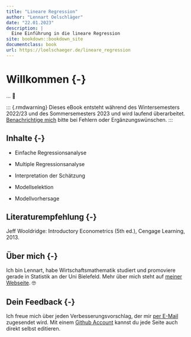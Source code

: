 ```yaml
--- 
title: "Lineare Regression"
author: "Lennart Oelschläger"
date: "22.01.2023"
description: |
  Eine Einführung in die lineare Regression
site: bookdown::bookdown_site
documentclass: book
url: https://loelschaeger.de/lineare_regression
---
```


# Willkommen {-}

... &#129351;

::: {.rmdwarning}
Dieses eBook entsteht während des Wintersemesters 2022/23 und des Sommersemesters 2023 und wird laufend überarbeitet. [Benachrichtige mich](#dein-feedback) bitte bei Fehlern oder Ergänzungswünschen.
:::

## Inhalte {-}

- Einfache Regressionsanalyse

- Multiple Regressionsanalyse

- Interpretation der Schätzung

- Modellselektion

- Modellvorhersage

## Literaturempfehlung {-}

Jeff Wooldridge: Introductory Econometrics (5th ed.), Cengage Learning, 2013.

## Über mich {-}

Ich bin Lennart, habe Wirtschaftsmathematik studiert und promoviere gerade in Statistik an der Uni Bielefeld. Mehr über mich steht auf [meiner Webseite](https://loelschlaeger.de/). &#x1F913;

## Dein Feedback {-}

Ich freue mich über jeden Verbesserungsvorschlag, der mir [per E-Mail](mailto:oelschlaeger.lennart@gmail.com) zugesendet wird. Mit einem [Github Account](https://www.github.com) kannst du jede Seite auch direkt selbst editieren.
